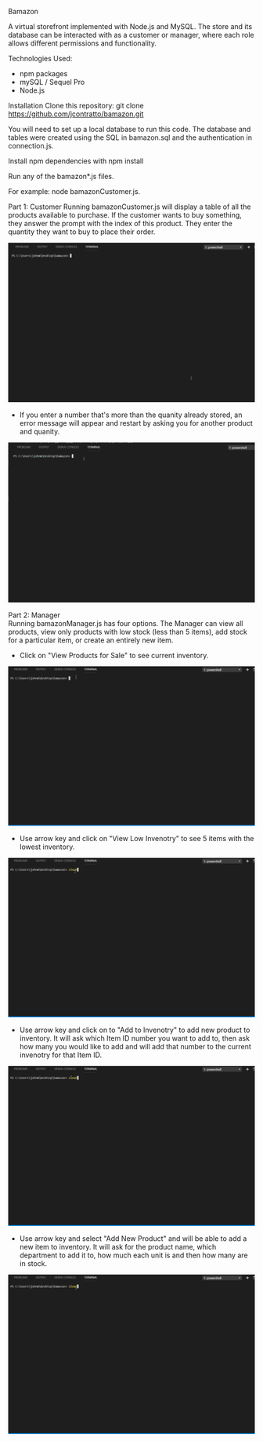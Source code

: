 Bamazon 

A virtual storefront implemented with Node.js and MySQL. The store and its database can be interacted with as a customer or manager, where each role allows different permissions and functionality.

Technologies Used:
* npm packages
* mySQL / Sequel Pro
* Node.js

Installation
Clone this repository: git clone https://github.com/jcontratto/bamazon.git

You will need to set up a local database to run this code. The database and tables were created using the SQL in bamazon.sql and the authentication in connection.js. 

Install npm dependencies with npm install

Run any of the bamazon*.js files.

For example: node bamazonCustomer.js.

Part 1: Customer 
Running bamazonCustomer.js will display a table of all the products available to purchase. If the customer wants to buy something, they answer the prompt with the index of this product. They enter the quantity they want to buy to place their order.

![Screenshot video](https://github.com/jcontratto/bamazon/blob/master/bamazonCustomer.gif)

* If you enter a number that's more than the quanity already stored, an error message will appear and restart by asking you for another product and quanity.

![Screenshot video](https://github.com/jcontratto/bamazon/blob/master/bamazonCustomerError.gif)


Part 2: Manager  
Running bamazonManager.js has four options. The Manager can view all products, view only products with low stock (less than 5 items), add stock for a particular item, or create an entirely new item.

* Click on "View Products for Sale" to see current inventory.

![Screenshot video](https://github.com/jcontratto/bamazon/blob/master/bamazonManagerSales.gif)

* Use arrow key and click on "View Low Invenotry" to see 5 items with the lowest inventory.

![Screenshot video](https://github.com/jcontratto/bamazon/blob/master/bamazonManagerInventory.gif)

* Use arrow key and click on to "Add to Invenotry" to add new product to inventory. It will ask which Item ID number you want to add to, then ask how many you would like to add and will add that number to the current invenotry for that Item ID.

![Screenshot video](https://github.com/jcontratto/bamazon/blob/master/bamazonManagerAdd.gif)

* Use arrow key and select "Add New Product" and will be able to add a new item to inventory. It will ask for the product name, which department to add it to, how much each unit is and then how many are in stock. 

![Screenshot video](https://github.com/jcontratto/bamazon/blob/master/bamazonManagerAddNew.gif)




